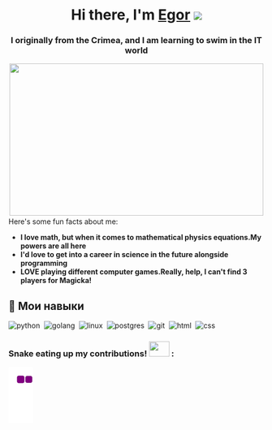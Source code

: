 <h1 align="center">Hi there, I'm <a href="https://vk.com/grandmother3000" target="_blank">Egor</a> 
<img src="https://github.com/blackcater/blackcater/raw/main/images/Hi.gif" height="32"/></h1>
<h3 align="center">I originally from the Crimea, and I am learning to swim in the IT world</h3>

<div align="center">
  <img src="https://media.giphy.com/media/dWesBcTLavkZuG35MI/giphy.gif" width="500" height="300"/>
</div

  
  
## Here's some fun facts about me:
  -  **I love math, but when it comes to mathematical physics equations.My powers are all here**
-  **I'd love to get into a career in science in the future alongside programming**
-  **LOVE  playing different computer games.Really, help, I can't find 3 players for Magicka!**
  

  
  
## 🧰 Мои навыки
<img src="https://cdn.jsdelivr.net/gh/devicons/devicon/icons/python/python-original.svg" title="python" witdth="40" height="40"/>&nbsp;
<img src="https://cdn.jsdelivr.net/gh/devicons/devicon/icons/go/go-original.svg" title="golang" witdth="40" height="40"/>&nbsp;
<img src="https://cdn.jsdelivr.net/gh/devicons/devicon/icons/linux/linux-original.svg" title="linux" witdth="40" height="40"/>&nbsp;
<img src="https://cdn.jsdelivr.net/gh/devicons/devicon/icons/postgresql/postgresql-original.svg" title="postgres" witdth="40" height="40"/>&nbsp;
<img src="https://cdn.jsdelivr.net/gh/devicons/devicon/icons/git/git-original.svg" title="git" witdth="40" height="40"/>&nbsp;
<img src="https://cdn.jsdelivr.net/gh/devicons/devicon/icons/html5/html5-original.svg" title="html" witdth="40" height="40"/>&nbsp;
<img src="https://cdn.jsdelivr.net/gh/devicons/devicon/icons/css3/css3-original.svg" title="css" witdth="40" height="40"/>&nbsp;
  


  
### Snake eating up my contributions! <img src= "https://c.tenor.com/BczFoyx41WoAAAAj/swallowed-the-mighty-ones.gif" width= "40" height= "30">  :

![snake gif](https://github.com/AvidCoder101/AvidCoder101/blob/output/github-contribution-grid-snake.gif)
